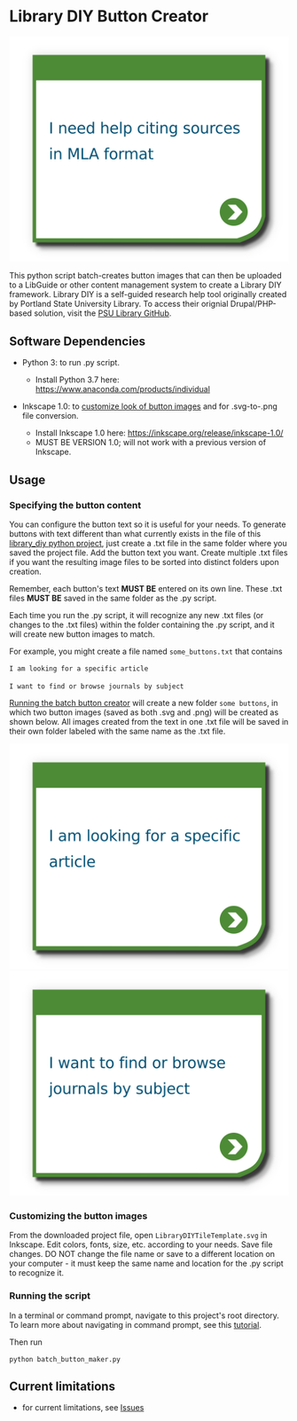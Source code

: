 # Library DIY Button Creator

![](img/example_button.png)

This python script batch-creates button images that can then be uploaded to a LibGuide or other content management system to create a Library DIY framework. Library DIY is a self-guided research help tool originally created by Portland State University Library. To access their orignial Drupal/PHP-based solution, visit the [PSU Library GitHub](https://github.com/pdxlibrary/Library-DIY).

## Software Dependencies

- Python 3: to run .py script.
    - Install Python 3.7 here: https://www.anaconda.com/products/individual
    
- Inkscape 1.0: to [customize look of button images](#customizing-the-button-images) and for .svg-to-.png file conversion.
    - Install Inkscape 1.0 here: https://inkscape.org/release/inkscape-1.0/
    - MUST BE VERSION 1.0; will not work with a previous version of Inkscape. 

## Usage

### Specifying the button content

You can configure the button text so it is useful for your needs. 
To generate buttons with text different than what currently exists in the file of this [library_diy python project](https://github.com/selegra/library_diy), just create a .txt file in the same folder where you saved the project file. 
Add the button text you want. 
Create multiple .txt files if you want the resulting image files to be sorted into distinct folders upon creation. 

Remember, each button's text **MUST BE** entered on its own line. These .txt files **MUST BE** saved in the same folder as the .py script.

Each time you run the .py script, it will recognize any new .txt files (or changes to the .txt files) within the folder containing the .py script, and it will create new button images to match.

For example, you might create a file named `some_buttons.txt` that contains

```
I am looking for a specific article

I want to find or browse journals by subject

```

[Running the batch button creator](#running-the-script) will create a new folder `some buttons`, in which two button images (saved as both .svg and .png) will be created as shown below. All images created from the text in one .txt file will be saved in their own folder labeled with the same name as the .txt file.

![](img/specific_article.png)
![](img/journals_by_subj.png)

### Customizing the button images

From the downloaded project file, open `LibraryDIYTileTemplate.svg` in Inkscape. Edit colors, fonts, size, etc. according to your needs. Save file changes. DO NOT change the file name or save to a different location on your computer - it must keep the same name and location for the .py script to recognize it.

### Running the script

In a terminal or command prompt, navigate to this project's root directory. To learn more about navigating in command prompt, see this [tutorial](https://youtu.be/MBBWVgE0ewk?t=134).

Then run

```
python batch_button_maker.py
```

## Current limitations
- for current limitations, see [Issues](https://github.com/selegra/library_diy/issues)

